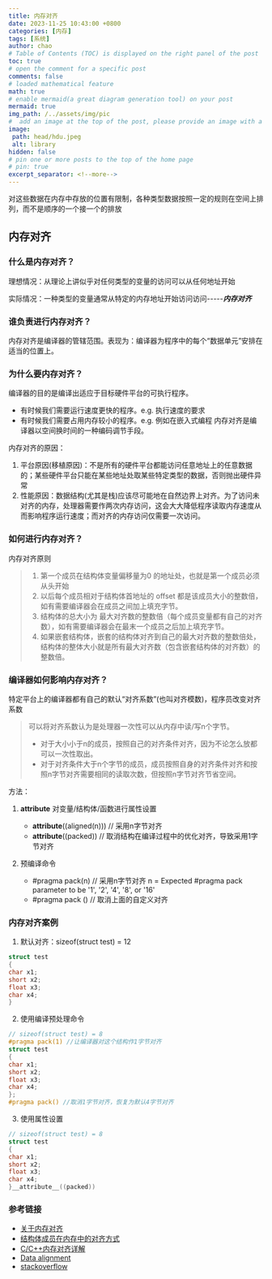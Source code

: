 ```yaml
---
title: 内存对齐
date: 2023-11-25 10:43:00 +0800
categories: [内存]
tags: [系统]
author: chao
# Table of Contents (TOC) is displayed on the right panel of the post
toc: true
# open the comment for a specific post
comments: false
# loaded mathematical feature
math: true 
# enable mermaid(a great diagram generation tool) on your post
mermaid: true  
img_path: /../assets/img/pic
#  add an image at the top of the post, please provide an image with a resolution of 1200 x 630
image:
 path: head/hdu.jpeg
 alt: library
hidden: false
# pin one or more posts to the top of the home page
# pin: true
excerpt_separator: <!--more-->
---
```

对这些数据在内存中存放的位置有限制，各种类型数据按照一定的规则在空间上排列，而不是顺序的一个接一个的排放
<!--more-->
## 内存对齐

### 什么是内存对齐？
理想情况：从理论上讲似乎对任何类型的变量的访问可以从任何地址开始  

实际情况：一种类型的变量通常从特定的内存地址开始访问访问-----***内存对齐***

### 谁负责进行内存对齐？
内存对齐是编译器的管辖范围。表现为：编译器为程序中的每个“数据单元”安排在适当的位置上。

### 为什么要内存对齐？
编译器的目的是编译出适应于目标硬件平台的可执行程序。
* 有时候我们需要运行速度更快的程序。e.g. 执行速度的要求
* 有时候我们需要占用内存较小的程序。e.g. 例如在嵌入式编程
内存对齐是编译器以空间换时间的一种编码调节手段。

内存对齐的原因：
1. 平台原因(移植原因)：不是所有的硬件平台都能访问任意地址上的任意数据的；某些硬件平台只能在某些地址处取某些特定类型的数据，否则抛出硬件异常
2. 性能原因：数据结构(尤其是栈)应该尽可能地在自然边界上对齐。为了访问未对齐的内存，处理器需要作两次内存访问，这会大大降低程序读取内存速度从而影响程序运行速度；而对齐的内存访问仅需要一次访问。  


### 如何进行内存对齐？

内存对齐原则
> 1. 第一个成员在结构体变量偏移量为0 的地址处，也就是第一个成员必须从头开始
> 2. 以后每个成员相对于结构体首地址的 offset 都是该成员大小的整数倍，如有需要编译器会在成员之间加上填充字节。
> 3. 结构体的总大小为 最大对齐数的整数倍（每个成员变量都有自己的对齐数），如有需要编译器会在最末一个成员之后加上填充字节。
> 4. 如果嵌套结构体，嵌套的结构体对齐到自己的最大对齐数的整数倍处，结构体的整体大小就是所有最大对齐数（包含嵌套结构体的对齐数）的整数倍。


### 编译器如何影响内存对齐？
特定平台上的编译器都有自己的默认“对齐系数”(也叫对齐模数)，程序员改变对齐系数
> 可以将对齐系数认为是处理器一次性可以从内存中读/写n个字节。
> * 对于大小小于n的成员，按照自己的对齐条件对齐，因为不论怎么放都可以一次性取出。
> * 对于对齐条件大于n个字节的成员，成员按照自身的对齐条件对齐和按照n字节对齐需要相同的读取次数，但按照n字节对齐节省空间。

方法：
1. __attribute__ 对变量/结构体/函数进行属性设置
    * __attribute__((aligned(n))) // 采用n字节对齐
    * __attribute__((packed)) // 取消结构在编译过程中的优化对齐，导致采用1字节对齐

2. 预编译命令 
    * #pragma pack(n) // 采用n字节对齐
    n = Expected #pragma pack parameter to be '1', '2', '4', '8', or '16'
    * #pragma pack () // 取消上面的自定义对齐


### 内存对齐案例
1. 默认对齐：sizeof(struct test) = 12
```c
struct test
{
char x1;
short x2;
float x3;
char x4;
}
```
2. 使用编译预处理命令
```c
// sizeof(struct test) = 8
#pragma pack(1) //让编译器对这个结构作1字节对齐
struct test
{
char x1;
short x2;
float x3;
char x4;
};
#pragma pack() //取消1字节对齐，恢复为默认4字节对齐
```

3. 使用属性设置
```c
// sizeof(struct test) = 8
struct test
{
char x1;
short x2;
float x3;
char x4;
}__attribute__((packed))
```


### 参考链接
* [关于内存对齐](https://juejin.cn/post/6870162226032934926#) 
* [结构体成员在内存中的对齐方式](https://cloud.tencent.com/developer/article/2348301?areaId=106001) 
* [C/C++内存对齐详解](https://zhuanlan.zhihu.com/p/30007037)
* [Data alignment](https://developer.ibm.com/articles/pa-dalign/) 
* [stackoverflow](https://stackoverflow.com/questions/381244/purpose-of-memory-alignment)